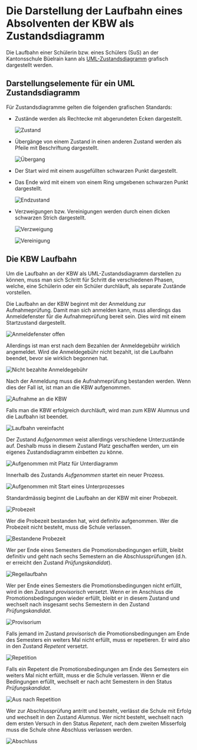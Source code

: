 # Die Darstellung der Laufbahn eines Absolventen der KBW als Zustandsdiagramm

Die Laufbahn einer Schülerin bzw. eines Schülers (SuS) an der
Kantonsschule Büelrain kann als
[UML-Zustandsdiagramm](https://de.wikipedia.org/wiki/Zustandsdiagramm_(UML))
grafisch dargestellt werden.

## Darstellungselemente für ein UML Zustandsdiagramm

Für Zustandsdiagramme gelten die folgenden grafischen Standards:

- Zustände werden als Rechtecke mit abgerundeten Ecken dargestellt.
  
  ![Zustand](../visualisierungen/zustand.svg)

- Übergänge von einem Zustand in einen anderen Zustand werden als Pfeile
  mit Beschriftung dargestellt.

  ![Übergang](../visualisierungen/uebergang.svg)

- Der Start wird mit einem ausgefüllten schwarzen Punkt dargestellt.
- Das Ende wird mit einem von einem Ring umgebenen schwarzen Punkt
  dargestellt.

  ![Endzustand](../visualisierungen/endzustand.svg)

- Verzweigungen bzw. Vereinigungen werden durch einen dicken schwarzen
  Strich dargestellt.

  ![Verzweigung](../visualisierungen/verzweigung.svg)

  ![Vereinigung](../visualisierungen/vereinigung.svg)

## Die KBW Laufbahn

Um die Laufbahn an der KBW als UML-Zustandsdiagramm darstellen zu
können, muss man sich Schritt für Schritt die verschiedenen Phasen,
welche, eine Schülerin oder ein Schüler durchläuft, als separate
Zustände vorstellen.

Die Laufbahn an der KBW beginnt mit der Anmeldung zur Aufnahmeprüfung.
Damit man sich anmelden kann, muss allerdings das Anmeldefenster für die
Aufnahmeprüfung bereit sein. Dies wird mit einem Startzustand
dargestellt.

![Anmeldefenster offen](../visualisierungen/anmeldefenster.svg)

Allerdings ist man erst nach dem Bezahlen der Anmeldegebühr wirklich
angemeldet. Wird die Anmeldegebühr nicht bezahlt, ist die Laufbahn
beendet, bevor sie wirklich begonnen hat.

![Nicht bezahlte Anmeldegebühr](../visualisierungen/anmeldegebuehr.svg)

Nach der Anmeldung muss die Aufnahmeprüfung bestanden werden. Wenn dies
der Fall ist, ist man an die KBW aufgenommen.

![Aufnahme an die KBW](../visualisierungen/aufnahme.svg)

Falls man die KBW erfolgreich durchläuft, wird man zum KBW Alumnus und
die Laufbahn ist beendet.

![Laufbahn vereinfacht](../visualisierungen/grob.svg)

Der Zustand *Aufgenommen* weist allerdings verschiedene Unterzustände
auf. Deshalb muss in diesem Zustand Platz geschaffen werden, um ein
eigenes Zustandsdiagramm einbetten zu könne.

![Aufgenommen mit Platz für Unterdiagramm](../visualisierungen/aufgenommen_gross.svg)

Innerhalb des Zustands *Aufgenommen* startet ein neuer Prozess.

![Aufgenommen mit Start eines Unterprozesses](../visualisierungen/aufgenommen_start.svg)

Standardmässig beginnt die Laufbahn an der KBW mit einer Probezeit.

![Probezeit](../visualisierungen/probezeit.svg)

Wer die Probezeit bestanden hat, wird definitiv aufgenommen. Wer die
Probezeit nicht besteht, muss die Schule verlassen.

![Bestandene Probezeit](../visualisierungen/probezeit_bestanden.svg)

Wer per Ende eines Semesters die Promotionsbedingungen erfüllt, bleibt
definitiv und geht nach sechs Semestern an die Abschlussprüfungen (d.h.
er erreicht den Zustand *Prüfungskandidat*).

![Regellaufbahn](../visualisierungen/kandidat.svg)

Wer per Ende eines Semesters die Promotionsbedingungen nicht erfüllt,
wird in den Zustand *provisorisch* versetzt. Wenn er im Anschluss die
Promotionsbedingungen wieder erfüllt, bleibt er in diesem Zustand und
wechselt nach insgesamt sechs Semestern in den Zustand
*Prüfungskandidat*.

![Provisorium](../visualisierungen/provisorium.svg)

Falls jemand im Zustand *provisorisch* die Promotionsbedingungen am Ende
des Semesters ein weiters Mal nicht erfüllt, muss er repetieren. Er wird
also in den Zustand *Repetent* versetzt.

![Repetition](../visualisierungen/repetent.svg)

Falls ein Repetent die Promotionsbedingungen am Ende des Semesters ein
weiters Mal nicht erfüllt, muss er die Schule verlassen. Wenn er die
Bedingungen erfüllt, wechselt er nach acht Semestern in den Status
*Prüfungskandidat*.

![Aus nach Repetition](../visualisierungen/aus_nach_repetition.svg)

Wer zur Abschlussprüfung antritt und besteht, verlässt die Schule mit
Erfolg und wechselt in den Zustand *Alumnus*. Wer nicht besteht,
wechselt nach dem ersten Versuch in den Status *Repetent*, nach dem
zweiten Misserfolg muss die Schule ohne Abschluss verlassen werden.

![Abschluss](../visualisierungen/abschluss.svg)